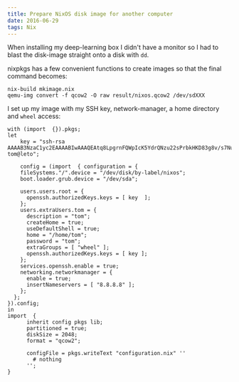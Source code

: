 ```yaml
---
title: Prepare NixOS disk image for another computer
date: 2016-06-29
tags: Nix
---
```


When installing my deep-learning box I didn't have a monitor so I had to blast the disk-image straight onto a disk with `dd`.

nixpkgs has a few convenient functions to create images so that the final command becomes:

<pre><code class="bash">nix-build mkimage.nix
qemu-img convert -f qcow2 -O raw result/nixos.qcow2 /dev/sdXXX
</code></pre>


I set up my image with my SSH key, network-manager, a home directory and `wheel` access:

<pre><code class="nix">with (import <nixpkgs> {}).pkgs;
let
    key = "ssh-rsa AAAAB3NzaC1yc2EAAAABIwAAAQEAtq8LpgrnFQWpIcK5YdrQNzu22sPrbkHKD83g8v/s7Nu3Omb7h5TLBOZ6DYPSorGMKGjDFqo0witXRagWq95HaA9epFXmhJlO3NTxyTAzIZSzql+oJkqszNpmYY09L00EIplE/YKXPlY2a+sGx3CdJxbglGfTcqf0J2DW4wO2ikZSOXRiLEbztyDwc+TNwYJ3WtzTFWhG/9hbbHGZtpwQl6X5l5d2Mhl2tlKJ/zQYWV1CVXLSyKhkb4cQPkL05enguCQgijuI/WsUE6pqdl4ypziXGjlHAfH+zO06s6EDMQYr50xgYRuCBicF86GF8/fOuDJS5CJ8/FWr16fiWLa2Aw== tom@leto";

    config = (import <nixpkgs/nixos> { configuration = {
    fileSystems."/".device = "/dev/disk/by-label/nixos";
    boot.loader.grub.device = "/dev/sda";

    users.users.root = {
      openssh.authorizedKeys.keys = [ key  ];
    };
    users.extraUsers.tom = {
      description = "tom";
      createHome = true;
      useDefaultShell = true;
      home = "/home/tom";
      password = "tom";
      extraGroups = [ "wheel" ];
      openssh.authorizedKeys.keys = [ key ];
    };
    services.openssh.enable = true;
    networking.networkmanager = {
      enable = true;
      insertNameservers = [ "8.8.8.8" ];
    };
  };
}).config;
in
import <nixpkgs/nixos/lib/make-disk-image.nix> {
      inherit config pkgs lib;
      partitioned = true;
      diskSize = 2048;
      format = "qcow2";

      configFile = pkgs.writeText "configuration.nix" ''
        # nothing
      '';
}
</code></pre>
